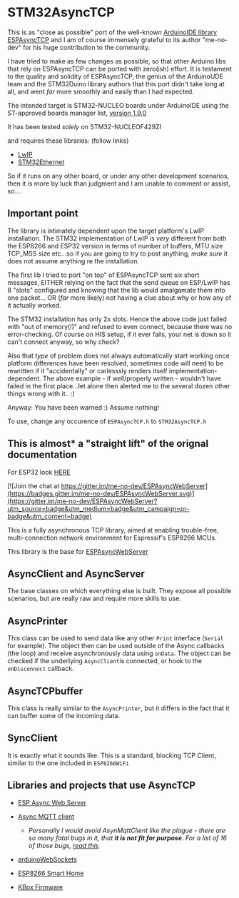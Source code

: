 # STM32AsyncTCP 

This is as "close as possible" port of the well-known [ArduinoIDE library ESPAsyncTCP](https://github.com/me-no-dev/ESPAsyncTCP) and I am of course immensely grateful to its author "me-no-dev" for his huge contribution to the community.

I have tried to make as few changes as possible, so that other Arduino libs that rely on ESPAsyncTCP can be ported with zero(ish) effort. It is testament to the quality and solidity of ESPAsyncTCP, the genius of the ArduinoUDE team and the STM32Duino library authors that this port didn't take long at all, and went *far* more smoothly and easily than I had expected.

The intended target is STM32-NUCLEO boards under ArduinoIDE using the ST-approved boards manager list, [version 1.9.0](https://github.com/stm32duino)

It has been tested *solely* on STM32-NUCLEOF429ZI

and requires these libraries: (follow links)

* [LwIP](https://github.com/stm32duino/LwIP)
* [STM32Ethernet](https://github.com/stm32duino/STM32Ethernet)

So if it runs on any other board, or under any other development scenarios, then it is more by luck than judgment and I am unable to comment or assist, so....

## Important point

The library is intimately dependent upon the target platform's LwIP installation. The STM32 implementation of LwIP is *very* different from both the ESP8266 and ESP32 version in terms of number of buffers, MTU size TCP_MSS size etc...so if you are going to try to post anything, *make sure* it does not assume anything re the installation.

The first lib I tried to port "on top" of ESPAsyncTCP sent six short messages, EITHER relying on the fact that the send queue on ESP/LwIP has 8 "slots" configured and knowing that the lib would amalgamate them into one packet... OR (*far* more likely) not having a clue about why or how any of it actually worked.

The STM32 installation has only 2x slots. Hence the above code just failed with "out of memory(!)" and refused to even connect, because there was no error-checking. Of course on HIS setup, if it ever fails, your net is down so it can't connect anyway, so why check?

Also that *type* of problem does not always automatically start working once platform differences have been  resolved, sometimes code will need to be rewritten if it "accidentally" or carlesssly renders itself implementation-dependent. The above example - if well/properly written - wouldn't have failed in the first place...let alone then alerted me to the several dozen other things wrong with it.. :)

Anyway: You have been warned :) Assume nothing! 

To use, change any occurence of `ESPAsyncTCP.h` to `STM32AsyncTCP.h`

## This is almost* a "straight lift" of the orignal documentation

For ESP32 look [HERE](https://github.com/me-no-dev/AsyncTCP)

[![Join the chat at https://gitter.im/me-no-dev/ESPAsyncWebServer](https://badges.gitter.im/me-no-dev/ESPAsyncWebServer.svg)](https://gitter.im/me-no-dev/ESPAsyncWebServer?utm_source=badge&utm_medium=badge&utm_campaign=pr-badge&utm_content=badge)

This is a fully asynchronous TCP library, aimed at enabling trouble-free, multi-connection network environment for Espressif's ESP8266 MCUs.

This library is the base for [ESPAsyncWebServer](https://github.com/me-no-dev/ESPAsyncWebServer)

## AsyncClient and AsyncServer
The base classes on which everything else is built. They expose all possible scenarios, but are really raw and require more skills to use.

## AsyncPrinter
This class can be used to send data like any other ```Print``` interface (```Serial``` for example).
The object then can be used outside of the Async callbacks (the loop) and receive asynchronously data using ```onData```. The object can be checked if the underlying ```AsyncClient```is connected, or hook to the ```onDisconnect``` callback.

## AsyncTCPbuffer
This class is really similar to the ```AsyncPrinter```, but it differs in the fact that it can buffer some of the incoming data.

## SyncClient
It is exactly what it sounds like. This is a standard, blocking TCP Client, similar to the one included in ```ESP8266WiFi```

## Libraries and projects that use AsyncTCP
- [ESP Async Web Server](https://github.com/me-no-dev/ESPAsyncWebServer)
  
- [Async MQTT client](https://github.com/marvinroger/async-mqtt-client)
  
  * *Personally I would avoid AsynMqttClient like the plague - there are so many fatal bugs in it, that **it is not fit for purpose**. For a list of 16 of those bugs, [read this](https://github.com/philbowles/PangolinMQTT/blob/master/docs/bugs.md)*

- [arduinoWebSockets](https://github.com/Links2004/arduinoWebSockets)
- [ESP8266 Smart Home](https://github.com/baruch/esp8266_smart_home)
- [KBox Firmware](https://github.com/sarfata/kbox-firmware)
